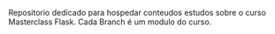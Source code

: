 Repositorio dedicado para hospedar conteudos estudos sobre o curso Masterclass Flask. Cada Branch é um modulo do curso.
